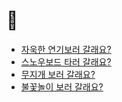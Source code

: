 # 🤣

- <a href="https://wowww.github.io/url/canvas/effect/smoke/" target="_blank">자욱한 연기보러 갈래요?</a>
- <a href="https://wowww.github.io/url/canvas/snowboard/index.html" target="_blank">스노우보드 타러 갈래요?</a>
- <a href="https://wowww.github.io/url/canvas/effect/lineEffect/" target="_blank">무지개 보러 갈래요?</a>
- <a href="https://wowww.github.io/url/canvas/effect/scrollEvent/" target="_blank">불꽃놀이 보러 갈래요?</a>
